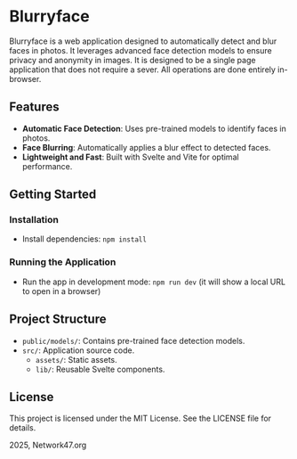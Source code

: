 # Blurryface

Blurryface is a web application designed to automatically detect and blur faces in photos. It leverages advanced face detection models to ensure privacy and anonymity in images. It is designed to be a single page application that does not require a sever. All operations are done entirely in-browser.

## Features

- **Automatic Face Detection**: Uses pre-trained models to identify faces in photos.
- **Face Blurring**: Automatically applies a blur effect to detected faces.
- **Lightweight and Fast**: Built with Svelte and Vite for optimal performance.

## Getting Started

### Installation

- Install dependencies: `npm install`

### Running the Application

- Run the app in development mode: `npm run dev` (it will show a local URL to open in a browser)

## Project Structure

- `public/models/`: Contains pre-trained face detection models.
- `src/`: Application source code.
  - `assets/`: Static assets.
  - `lib/`: Reusable Svelte components.

## License

This project is licensed under the MIT License. See the LICENSE file for details.

2025, Network47.org